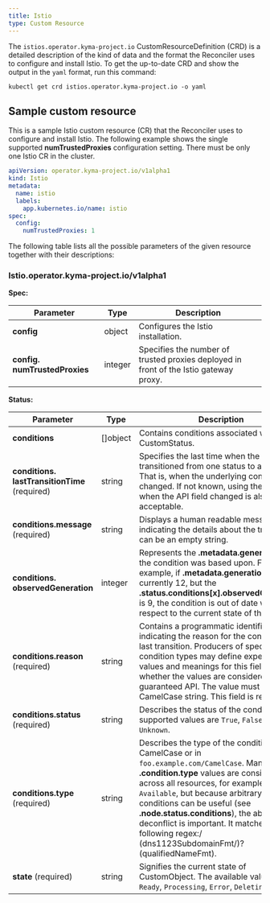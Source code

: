 ```yaml
---
title: Istio
type: Custom Resource
---
```


The `istios.operator.kyma-project.io` CustomResourceDefinition (CRD) is a detailed description of the kind of data and the format the Reconciler uses to configure and install Istio. To get the up-to-date CRD and show the output in the `yaml` format, run this command:

```shell
kubectl get crd istios.operator.kyma-project.io -o yaml
```

## Sample custom resource

This is a sample Istio custom resource (CR) that the Reconciler uses to configure and install Istio. The following example shows the single supported **numTrustedProxies** configuration setting. There must be only one Istio CR in the cluster.

```yaml
apiVersion: operator.kyma-project.io/v1alpha1
kind: Istio
metadata:
  name: istio
  labels:
    app.kubernetes.io/name: istio
spec:
  config:
    numTrustedProxies: 1
```

The following table lists all the possible parameters of the given resource together with their descriptions:

<!-- TABLE-START -->
### Istio.operator.kyma-project.io/v1alpha1

**Spec:**

| Parameter | Type | Description |
| ---- | ----------- | ---- |
| **config**  | object | Configures the Istio installation. |
| **config.&#x200b;numTrustedProxies**  | integer | Specifies the number of trusted proxies deployed in front of the Istio gateway proxy. |

**Status:**

| Parameter | Type | Description |
| ---- | ----------- | ---- |
| **conditions**  | \[\]object | Contains conditions associated with CustomStatus. |
| **conditions.&#x200b;lastTransitionTime** (required) | string | Specifies the last time when the condition transitioned from one status to another. That is, when the underlying condition changed. If not known, using the lats time when the API field changed is also acceptable. |
| **conditions.&#x200b;message** (required) | string | Displays a human readable message indicating the details about the transition. It can be an empty string. |
| **conditions.&#x200b;observedGeneration**  | integer | Represents the **.metadata.generation** that the condition was based upon. For example, if **.metadata.generation** is currently 12, but the **.status.conditions[x].observedGeneration** is 9, the condition is out of date with respect to the current state of the instance. |
| **conditions.&#x200b;reason** (required) | string | Contains a programmatic identifier indicating the reason for the condition's last transition. Producers of specific condition types may define expected values and meanings for this field, and whether the values are considered a guaranteed API. The value must be a CamelCase string. This field is required. |
| **conditions.&#x200b;status** (required) | string | Describes the status of the condition. The supported values are `True`, `False`, and `Unknown`. |
| **conditions.&#x200b;type** (required) | string | Describes the type of the condition in CamelCase or in `foo.example.com/CamelCase`. Many **.condition.type** values are consistent across all resources, for example `Available`, but because arbitrary conditions can be useful (see **.node.status.conditions**), the ability to deconflict is important. It matches the following regex:/ (dns1123SubdomainFmt/)?(qualifiedNameFmt). |
| **state** (required) | string | Signifies the current state of CustomObject. The available values are `Ready`, `Processing`, `Error`, `Deleting`. |

<!-- TABLE-END -->
